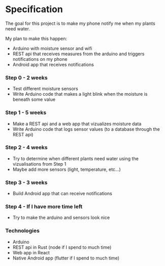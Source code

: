 # Specification
The goal for this project is to make my phone notify me when my plants need water.

My plan to make this happen:
- Arduino with moisture sensor and wifi
- REST api that receives measures from the arduino and triggers notifications on my phone
- Android app that receives notifications


### Step 0 - 2 weeks
- Test different moisture sensors
- Write Arduino code that makes a light blink when the moisture is beneath some value


### Step 1 - 5 weeks
- Make a REST api and a web app that vizualizes moisture data
- Write Arduino code that logs sensor values (to a database through the REST api)


### Step 2 - 4 weeks
- Try to determine when different plants need water using the vizualisations from Step 1
- Maybe add more sensors (light, temperature, etc...)


### Step 3 - 3 weeks
- Build Android app that can receive notifications


### Step 4 - If I have more time left
- Try to make the arduino and sensors look nice


### Technologies
- Arduino
- REST api in Rust (node if I spend to much time)
- Web app in React
- Native Android app (flutter if I spend to much time)
